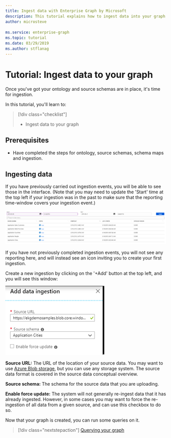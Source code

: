 ```yaml
---
title: Ingest data with Enterprise Graph by Microsoft
description: This tutorial explains how to ingest data into your graph once your ontology, source schema, and schema maps are in place in Enterprise Graph by Microsoft
author: microsteve

ms.service: enterprise-graph
ms.topic: tutorial
ms.date: 03/29/2019
ms.author: stflanag
---
```


# Tutorial: Ingest data to your graph

Once you've got your ontology and source schemas are in place, it's time for ingestion.

In this tutorial, you'll learn to:

> [!div class="checklist"]
> * Ingest data to your graph

## Prerequisites

- Have completed the steps for ontology, source schemas, schema maps and ingestion.

## Ingesting data

If you have previously carried out ingestion events, you will be able to see those in the interface. (Note that you may need to update the 'Start' time at the top left if your ingestion was in the past to make sure that the reporting time-window covers your ingestion event.)

![Ingestion events](./media/ingestion-tutorial/existing-ingestions.png)

If you have not previously completed ingestion events, you will not see any reporting here, and will instead see an icon inviting you to create your first ingestion.

Create a new ingestion by clicking on the '+Add' button at the top left, and you will see this window:

![New ingestion](./media/ingestion-tutorial/new-ingestion.png)

**Source URL:** The URL of the location of your source data. You may want to use <a href="https://azure.microsoft.com/en-us/services/storage/blobs/">Azure Blob storage</a>, but you can use any storage system. The source data format is covered in the source data conceptual overview.

**Source schema:** The schema for the source data that you are uploading.

**Enable force update:** The system will not generally re-ingest data that it has already ingested. However, in some cases you may want to force the re-ingestion of all data from a given source, and can use this checkbox to do so.

Now that your graph is created, you can run some queries on it.

> [!div class="nextstepaction"]
> [Querying your graph](query-graph.md)

